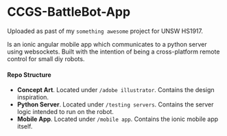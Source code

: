 # CCGS-BattleBot-App
 
Uploaded as past of my `something awesome` project for UNSW HS1917.

Is an ionic angular mobile app which communicates to a python server using websockets. Built with the intention of being a cross-platform remote control for small diy robots.

#### Repo Structure
- **Concept Art**. Located under ```/adobe illustrator```. Contains the design inspiration. 
- **Python Server**. Located under ```/testing servers```. Contains the server logic intended to run on the robot.
- **Mobile App**. Located under ```/mobile app```. Contains the ionic mobile app itself.
